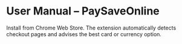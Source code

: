 # User Manual – PaySaveOnline

Install from Chrome Web Store. The extension automatically detects checkout pages and advises the best card or currency option.